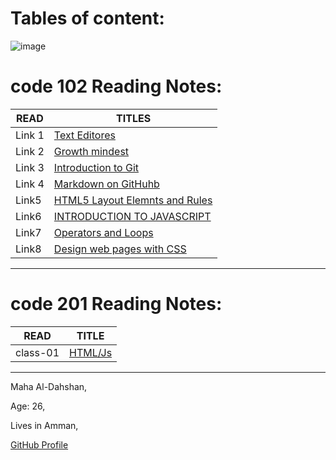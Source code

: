# Tables of content:


![image](https://akm-img-a-in.tosshub.com/indiatoday/images/story/202012/chris-ried-ieic5Tq8YMk-unsplas_1200x768.jpeg?bEhcYQAShJnLf0Mtu4JYq8YzICfhz2rB&size=770:433)




# code 102 Reading Notes:

|READ   | TITLES                                |
|------ |---------------------------------------|
|Link 1 |[Text Editores](Link1)                 |
|Link 2 |[Growth mindest](Link1)                |
|Link 3 |[Introduction to Git](Link3)           |
|Link 4 |[Markdown on GitHuhb](Link4)           |
|Link5  |[HTML5 Layout Elemnts and Rules](Link5)|
|Link6  |[INTRODUCTION TO JAVASCRIPT](Link6)    |
|Link7  |[Operators and Loops](Link7)           |
|Link8  | [Design web pages with CSS](Link8)    |

* **

# code 201 Reading Notes:
|READ    |   TITLE           |
|--------|-------------------|
|class-01|[HTML/Js](class-01)|




* ** 
Maha Al-Dahshan,

Age: 26,

Lives in Amman,



[GitHub Profile](https://github.com/mahadahshan11)